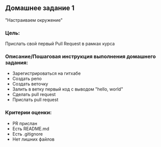 ## Домашнее задание 1
"Настраиваем окружение"

### Цель:
Прислать свой первый Pull Request в рамках курса

### Описание/Пошаговая инструкция выполнения домашнего задания:
* Зарегистрироваться на гитхабе
* Создать репо
* Создать веточку
* Залить в ветку первый код с выводом "hello, world"
* Сделать pull request
* Прислать pull request 

### Критерии оценки:
* PR прислан
* Есть README.md
* Есть .gitignore
* Нет лишних файлов